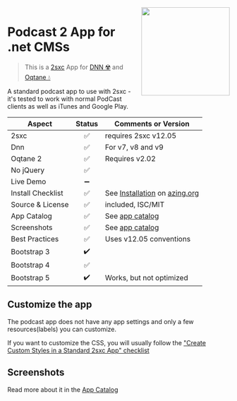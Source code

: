 <image src="app-icon.png" align="right" width="200px">

# Podcast 2 App for .net CMSs

> This is a [2sxc](https://2sxc.org) App for [DNN ☢️](https://www.dnnsoftware.com/) and [Oqtane 💧](https://www.oqtane.org/)

A standard podcast app to use with 2sxc - it's tested to work with normal PodCast clients as well as iTunes and Google Play.

| Aspect              | Status | Comments or Version |
| ------------------- | :----: | ------------------- |
| 2sxc                | ✅    | requires 2sxc v12.05
| Dnn                 | ✅    | For v7, v8 and v9
| Oqtane 2            | ✅    | Requires v2.02
| No jQuery           | ✅    | 
| Live Demo           | ➖    |
| Install Checklist   | ✅    | See [Installation](https://azing.org/2sxc/r/Y2n1XQwq) on [azing.org](https://azing.org/2sxc)
| Source & License    | ✅    | included, ISC/MIT
| App Catalog         | ✅    | See [app catalog](https://2sxc.org/en/apps/app/podcast-v1-for-2sxc)
| Screenshots         | ✅    | See [app catalog](https://2sxc.org/en/apps/app/podcast-v1-for-2sxc)
| Best Practices      | ✅    | Uses v12.05 conventions
| Bootstrap 3         | ✔️    |
| Bootstrap 4         | ✅    |
| Bootstrap 5         | ✔️    | Works, but not optimized



## Customize the app

The podcast app does not have any app settings and only a few resources(labels) you can customize.

If you want to customize the CSS, you will usually follow the ["Create Custom Styles in a Standard 2sxc App" checklist](https://azing.org/2sxc/r/gg_aB9FD)

## Screenshots

Read more about it in the [App Catalog](https://2sxc.org/en/apps/app/podcast-v1-for-2sxc)